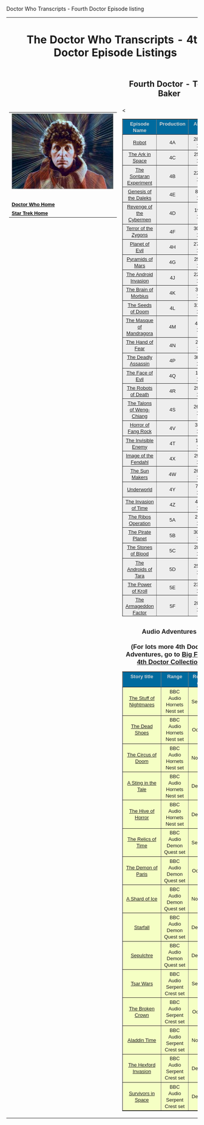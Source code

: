   Doctor Who Transcripts - Fourth Doctor Episode listing

<table width="100%" border="0"><tbody><tr><td colspan="3" width="622"><h1 align="center">The Doctor Who Transcripts - 4th Doctor Episode Listings</h1></td></tr><tr><td width="290"></td><td width="622"><h2 align="center">Fourth Doctor - Tom Baker</h2></td><td width="28%"></td></tr><tr><td width="290" valign="top"><table style="width: 284px;" width="100%" border="0"><tbody><tr><td width="276"><img src="images/doc4title1.jpg" width="269" height="200" border="0"></td></tr><tr><td width="276"><br></td></tr><tr><td width="276"><b><font size="2" face="Arial"><a href="index.html" style="color: rgb(0, 0, 0);">Doctor Who Home</a></font></b></td></tr><tr><td width="276"><b><font size="2" face="Arial"><a href="../StarTrek/index.html" style="color: rgb(0, 0, 0);">Star Trek Home</a></font></b></td></tr></tbody></table><br></td><td width="622" valign="top">&lt;<table width="796" height="1309" cellspacing="4" border="1" bgcolor="#d5d5d5"><tbody><tr><td width="229" valign="top" bgcolor="#006b9f"><center><font color="#d5d5d5" size="2" face="Arial"><b>Episode Name</b></font></center></td><td width="182" valign="top" bgcolor="#006b9f"><center><font color="#d5d5d5" size="2" face="Arial"><b>Production</b></font></center></td><td width="181" valign="top" bgcolor="#006b9f"><center><font color="#d5d5d5" size="2" face="Arial"><b>Airdate</b></font></center></td></tr><tr><td align="center" bgcolor="#eeeeee"><font size="2" face="Arial"><a href="12-1.htm">Robot</a></font></td><td align="center" width="182" bgcolor="#eeeeee"><font size="2" face="Arial">4A</font></td><td align="center" width="181" bgcolor="#eeeeee"><font size="2" face="Arial">28 Dec, 1974</font></td></tr><tr><td align="center" bgcolor="#eeeeee"><font size="2" face="Arial"><a href="12-2.htm">The Ark in Space</a></font></td><td align="center" width="182" bgcolor="#eeeeee"><font size="2" face="Arial">4C</font></td><td align="center" width="181" bgcolor="#eeeeee"><font size="2" face="Arial">25 Jan, 1975</font></td></tr><tr><td align="center" bgcolor="#eeeeee"><font size="2" face="Arial"><a href="12-3.htm">The Sontaran Experiment</a></font></td><td align="center" width="182" bgcolor="#eeeeee"><font size="2" face="Arial">4B</font></td><td align="center" width="181" bgcolor="#eeeeee"><font size="2" face="Arial">22 Feb, 1975</font></td></tr><tr><td align="center" bgcolor="#eeeeee"><a href="12-4.htm"><font size="2" face="Arial">Genesis of the Daleks</font></a></td><td align="center" width="182" bgcolor="#eeeeee"><font size="2" face="Arial">4E</font></td><td align="center" width="181" bgcolor="#eeeeee"><font size="2" face="Arial">8 Mar, 1975</font></td></tr><tr><td align="center" bgcolor="#eeeeee"><font size="2" face="Arial"><a href="12-5.htm">Revenge of the Cybermen</a></font></td><td align="center" width="182" bgcolor="#eeeeee"><font size="2" face="Arial">4D</font></td><td align="center" width="181" bgcolor="#eeeeee"><font size="2" face="Arial">19 Apr, 1975</font></td></tr><tr><td align="center" bgcolor="#eeeeee"><a href="13-1.htm"><font size="2" face="Arial">Terror of the Zygons</font></a></td><td align="center" width="182" bgcolor="#eeeeee"><font size="2" face="Arial">4F</font></td><td align="center" width="181" bgcolor="#eeeeee"><font size="2" face="Arial">30 Aug, 1975</font></td></tr><tr><td align="center" bgcolor="#eeeeee"><font size="2" face="Arial"><a href="13-2.htm">Planet of Evil</a></font></td><td align="center" width="182" bgcolor="#eeeeee"><font size="2" face="Arial">4H</font></td><td align="center" width="181" bgcolor="#eeeeee"><font size="2" face="Arial">27 Sep, 1975</font></td></tr><tr><td align="center" bgcolor="#eeeeee"><font size="2" face="Arial"><a href="13-3.htm">Pyramids of Mars</a></font></td><td align="center" width="182" bgcolor="#eeeeee"><font size="2" face="Arial">4G</font></td><td align="center" width="181" bgcolor="#eeeeee"><font size="2" face="Arial">25 Oct, 1975</font></td></tr><tr><td align="center" bgcolor="#eeeeee"><font size="2" face="Arial"><a href="13-4.htm">The Android Invasion</a></font></td><td align="center" width="182" bgcolor="#eeeeee"><font size="2" face="Arial">4J</font></td><td align="center" width="181" bgcolor="#eeeeee"><font size="2" face="Arial">22 Nov, 1975</font></td></tr><tr><td align="center" bgcolor="#eeeeee"><font size="2" face="Arial"><a href="13-5.htm">The Brain of Morbius</a></font></td><td align="center" width="182" bgcolor="#eeeeee"><font size="2" face="Arial">4K</font></td><td align="center" width="181" bgcolor="#eeeeee"><font size="2" face="Arial">3 Jan, 1976</font></td></tr><tr><td align="center" bgcolor="#eeeeee"><font size="2" face="Arial"><a href="13-6.htm">The Seeds of Doom</a></font></td><td align="center" width="182" bgcolor="#eeeeee"><font size="2" face="Arial">4L</font></td><td align="center" width="181" bgcolor="#eeeeee"><font size="2" face="Arial">31 Jan, 1976</font></td></tr><tr><td align="center" bgcolor="#eeeeee"><font size="2" face="Arial"><a href="14-1.htm">The Masque of Mandragora</a></font></td><td align="center" width="182" bgcolor="#eeeeee"><font size="2" face="Arial">4M</font></td><td align="center" width="181" bgcolor="#eeeeee"><font size="2" face="Arial">4 Sep, 1976</font></td></tr><tr><td align="center" bgcolor="#eeeeee"><font size="2" face="Arial"><a href="14-2.htm">The Hand of Fear</a></font></td><td align="center" width="182" bgcolor="#eeeeee"><font size="2" face="Arial">4N</font></td><td align="center" width="181" bgcolor="#eeeeee"><font size="2" face="Arial">2 Oct, 1976</font></td></tr><tr><td align="center" bgcolor="#eeeeee"><font size="2" face="Arial"><a href="14-3.htm">The Deadly Assassin</a></font></td><td align="center" width="182" bgcolor="#eeeeee"><font size="2" face="Arial">4P</font></td><td align="center" width="181" bgcolor="#eeeeee"><font size="2" face="Arial">30 Oct, 1976</font></td></tr><tr><td align="center" bgcolor="#eeeeee"><font size="2" face="Arial"><a href="14-4.htm">The Face of Evil</a></font></td><td align="center" width="182" bgcolor="#eeeeee"><font size="2" face="Arial">4Q</font></td><td align="center" width="181" bgcolor="#eeeeee"><font size="2" face="Arial">1 Jan, 1977</font></td></tr><tr><td align="center" bgcolor="#eeeeee"><font size="2" face="Arial"><a href="14-5.htm">The Robots of Death</a></font></td><td align="center" width="182" bgcolor="#eeeeee"><font size="2" face="Arial">4R</font></td><td align="center" width="181" bgcolor="#eeeeee"><font size="2" face="Arial">29 Jan, 1977</font></td></tr><tr><td align="center" bgcolor="#eeeeee"><font size="2" face="Arial"><a href="14-6.htm">The Talons of Weng-Chiang</a></font></td><td align="center" width="182" bgcolor="#eeeeee"><font size="2" face="Arial">4S</font></td><td align="center" width="181" bgcolor="#eeeeee"><font size="2" face="Arial">26 Feb, 1977</font></td></tr><tr><td align="center" bgcolor="#eeeeee"><font size="2" face="Arial"><a href="15-1.htm">Horror of Fang Rock</a></font></td><td align="center" width="182" bgcolor="#eeeeee"><font size="2" face="Arial">4V</font></td><td align="center" width="181" bgcolor="#eeeeee"><font size="2" face="Arial">3 Sep, 1977</font></td></tr><tr><td align="center" bgcolor="#eeeeee"><font size="2" face="Arial"><a href="15-2.htm">The Invisible Enemy</a></font></td><td align="center" width="182" bgcolor="#eeeeee"><font size="2" face="Arial">4T</font></td><td align="center" width="181" bgcolor="#eeeeee"><font size="2" face="Arial">1 Oct, 1977</font></td></tr><tr><td align="center" bgcolor="#eeeeee"><font size="2" face="Arial"><a href="15-3.htm">Image of the Fendahl</a></font></td><td align="center" width="182" bgcolor="#eeeeee"><font size="2" face="Arial">4X</font></td><td align="center" width="181" bgcolor="#eeeeee"><font size="2" face="Arial">29 Oct, 1977</font></td></tr><tr><td align="center" bgcolor="#eeeeee"><font size="2" face="Arial"><a href="15-4.htm">The Sun Makers</a></font></td><td align="center" width="182" bgcolor="#eeeeee"><font size="2" face="Arial">4W</font></td><td align="center" width="181" bgcolor="#eeeeee"><font size="2" face="Arial">26 Nov, 1977</font></td></tr><tr><td align="center" bgcolor="#eeeeee"><font size="2" face="Arial"><a href="15-5.htm">Underworld</a></font></td><td align="center" width="182" bgcolor="#eeeeee"><font size="2" face="Arial">4Y</font></td><td align="center" width="181" bgcolor="#eeeeee"><font size="2" face="Arial">7 Jan, 1978</font></td></tr><tr><td align="center" bgcolor="#eeeeee"><font size="2" face="Arial"><a href="15-6.htm">The Invasion of Time</a></font></td><td align="center" width="182" bgcolor="#eeeeee"><font size="2" face="Arial">4Z</font></td><td align="center" width="181" bgcolor="#eeeeee"><font size="2" face="Arial">4 Feb, 1978</font></td></tr><tr><td align="center" bgcolor="#eeeeee"><font size="2" face="Arial"><a href="16-1.htm">The Ribos Operation</a></font></td><td align="center" width="182" bgcolor="#eeeeee"><font size="2" face="Arial">5A</font></td><td align="center" width="181" bgcolor="#eeeeee"><font size="2" face="Arial">2 Sep, 1978</font></td></tr><tr><td align="center" bgcolor="#eeeeee"><font size="2" face="Arial"><a href="16-2.htm">The Pirate Planet</a></font></td><td align="center" width="182" bgcolor="#eeeeee"><font size="2" face="Arial">5B</font></td><td align="center" width="181" bgcolor="#eeeeee"><font size="2" face="Arial">30 Sep. 1978</font></td></tr><tr><td align="center" bgcolor="#eeeeee"><font size="2" face="Arial"><a href="16-3.htm">The Stones of Blood</a></font></td><td align="center" width="182" bgcolor="#eeeeee"><font size="2" face="Arial">5C</font></td><td align="center" width="181" bgcolor="#eeeeee"><font size="2" face="Arial">28 Oct, 1978</font></td></tr><tr><td align="center" bgcolor="#eeeeee"><font size="2" face="Arial"><a href="16-4.htm">The Androids of Tara</a></font></td><td align="center" width="182" bgcolor="#eeeeee"><font size="2" face="Arial">5D</font></td><td align="center" width="181" bgcolor="#eeeeee"><font size="2" face="Arial">25 Nov, 1978</font></td></tr><tr><td align="center" bgcolor="#eeeeee"><font size="2" face="Arial"><a href="16-5.htm">The Power of Kroll</a></font></td><td align="center" width="182" bgcolor="#eeeeee"><font size="2" face="Arial">5E</font></td><td align="center" width="181" bgcolor="#eeeeee"><font size="2" face="Arial">23 Dec, 1978</font></td></tr><tr><td align="center" bgcolor="#eeeeee"><font size="2" face="Arial"><a href="16-6.htm">The Armageddon Factor</a></font></td><td align="center" width="182" bgcolor="#eeeeee"><font size="2" face="Arial">5F</font></td><td align="center" width="181" bgcolor="#eeeeee"><font size="2" face="Arial">20 Jan, 1979</font></td></tr><tr><td align="center" bgcolor="#eeeeee"><font size="2" face="Arial"><a href="17-1.htm">Destiny of the Daleks</a></font></td><td align="center" width="182" bgcolor="#eeeeee"><font size="2" face="Arial">5J</font></td><td align="center" width="181" bgcolor="#eeeeee"><font size="2" face="Arial">1 Sep, 1979</font></td></tr><tr><td align="center" bgcolor="#eeeeee"><font size="2" face="Arial"><a href="17-2.htm">City of Death</a></font></td><td align="center" width="182" bgcolor="#eeeeee"><font size="2" face="Arial">5H</font></td><td align="center" width="181" bgcolor="#eeeeee"><font size="2" face="Arial">29 Sep, 1979</font></td></tr><tr><td align="center" bgcolor="#eeeeee"><font size="2" face="Arial"><a href="17-3.htm">The Creature from the Pit</a></font></td><td align="center" width="182" bgcolor="#eeeeee"><font size="2" face="Arial">5G</font></td><td align="center" width="181" bgcolor="#eeeeee"><font size="2" face="Arial">27 Oct, 1979</font></td></tr><tr><td align="center" bgcolor="#eeeeee"><font size="2" face="Arial"><a href="17-4.htm">Nightmare of Eden</a></font></td><td align="center" width="182" bgcolor="#eeeeee"><font size="2" face="Arial">5K</font></td><td align="center" width="181" bgcolor="#eeeeee"><font size="2" face="Arial">24 Nov, 1979</font></td></tr><tr><td align="center" bgcolor="#eeeeee"><font size="2" face="Arial"><a href="17-5.htm">The Horns of Nimon</a></font></td><td align="center" width="182" bgcolor="#eeeeee"><font size="2" face="Arial">5L</font></td><td align="center" width="181" bgcolor="#eeeeee"><font size="2" face="Arial">22 Dec, 1979</font></td></tr><tr><td align="center" bgcolor="#eeeeee"><font size="2" face="Arial"><i><a href="17-6.htm">Shada</a></i></font></td><td align="center" width="182" bgcolor="#eeeeee"><font size="2" face="Arial"><i>5M</i></font></td><td align="center" width="181" bgcolor="#eeeeee"><font size="2" face="Arial"><i>not broadcast</i></font></td></tr><tr><td align="center" bgcolor="#eeeeee"><font size="2" face="Arial"><a href="18-1.htm">The Leisure Hive</a></font></td><td align="center" width="182" bgcolor="#eeeeee"><font size="2" face="Arial">5N</font></td><td align="center" width="181" bgcolor="#eeeeee"><font size="2" face="Arial">30 Aug, 1980</font></td></tr><tr><td align="center" bgcolor="#eeeeee"><font size="2" face="Arial"><a href="18-2.htm">Meglos</a></font></td><td align="center" width="182" bgcolor="#eeeeee"><font size="2" face="Arial">5Q</font></td><td align="center" width="181" bgcolor="#eeeeee"><font size="2" face="Arial">27 Sep, 1980</font></td></tr><tr><td align="center" bgcolor="#eeeeee"><font size="2" face="Arial"><a href="18-3.htm">Full Circle</a></font></td><td align="center" width="182" bgcolor="#eeeeee"><font size="2" face="Arial">5R</font></td><td align="center" width="181" bgcolor="#eeeeee"><font size="2" face="Arial">25 Oct, 1980</font></td></tr><tr><td align="center" bgcolor="#eeeeee"><font size="2" face="Arial"><a href="18-4.htm">State of Decay</a></font></td><td align="center" width="182" bgcolor="#eeeeee"><font size="2" face="Arial">5P</font></td><td align="center" width="181" bgcolor="#eeeeee"><font size="2" face="Arial">22 Nov, 1980</font></td></tr><tr><td align="center" bgcolor="#eeeeee"><font size="2" face="Arial"><a href="18-5.htm">Warriors' Gate</a></font></td><td align="center" width="182" bgcolor="#eeeeee"><font size="2" face="Arial">5S</font></td><td align="center" width="181" bgcolor="#eeeeee"><font size="2" face="Arial">3 Jan, 1981</font></td></tr><tr><td align="center" bgcolor="#eeeeee"><font size="2" face="Arial"><a href="18-6.htm">The Keeper of Traken</a></font></td><td align="center" width="182" bgcolor="#eeeeee"><font size="2" face="Arial">5T</font></td><td align="center" width="181" bgcolor="#eeeeee"><font size="2" face="Arial">31 Jan, 1981</font></td></tr><tr><td align="center" bgcolor="#eeeeee"><font size="2" face="Arial"><a href="18-7.htm">Logopolis</a></font></td><td align="center" width="182" bgcolor="#eeeeee"><font size="2" face="Arial">5V</font></td><td align="center" width="181" bgcolor="#eeeeee"><font size="2" face="Arial">28 Feb, 1981</font></td></tr><tr></tr></tbody></table><br><div align="center"><font face="Helvetica, Arial,
                sans-serif"><big><b>Audio Adventures<br><br>(For lots more 4th Doctor Adventures, go to <a href="https://www.bigfinish.com/collections/v/the-fourth-doctor-collection">Big Finish 4th Doctor Collection</a></b></big></font></div><table width="795" cellspacing="4" border="1"><tbody><tr><td bgcolor="#006b9f" valign="top" width="320"><center><font color="#d5d5d5" face="Arial" size="2"><b>Story title</b></font></center></td><td bgcolor="#006b9f" valign="top" width="200"><center><font color="#d5d5d5" face="Arial" size="2"><b>Range</b></font></center></td><td bgcolor="#006b9f" valign="top" width="151"><center><font color="#d5d5d5" face="Arial" size="2"><b>Release date</b></font></center></td></tr><tr><td align="center" bgcolor="#f5ffc4"><font size="2" face="Arial"><a href="HornetsNest1.html">The Stuff of Nightmares</a></font></td><td align="center" width="182" bgcolor="#f5ffc4"><font size="-1" face="Arial">BBC Audio Hornets Nest set</font></td><td align="center" bgcolor="#f5ffc4"><font size="2" face="Arial">Sep 2009</font></td></tr><tr><td align="center" bgcolor="#f5ffc4"><font size="2" face="Arial"><a href="HornetsNest2.html">The Dead Shoes</a></font></td><td align="center" width="182" valign="top" bgcolor="#f5ffc4"><font size="2" face="Arial">BBC Audio Hornets Nest set</font></td><td align="center" bgcolor="#f5ffc4"><font size="2" face="Arial">Oct 2009</font></td></tr><tr><td align="center" bgcolor="#f5ffc4"><font size="2" face="Arial"><a href="HornetsNest3.html">The Circus of Doom</a></font></td><td align="center" width="182" bgcolor="#f5ffc4"><font size="-1" face="Arial">BBC Audio Hornets Nest set</font></td><td align="center" bgcolor="#f5ffc4"><font size="2" face="Arial">Nov 2009</font></td></tr><tr><td align="center" bgcolor="#f5ffc4"><font size="2" face="Arial"><a href="HornetsNest4.html">A Sting in the Tale</a></font></td><td align="center" width="182" bgcolor="#f5ffc4"><font size="-1" face="Arial">BBC Audio Hornets Nest set</font></td><td align="center" bgcolor="#f5ffc4"><font size="2" face="Arial">Dec 2009</font></td></tr><tr><td align="center" bgcolor="#f5ffc4"><font size="2" face="Arial"><a href="HornetsNest5.html">The Hive of Horror</a></font></td><td align="center" width="182" bgcolor="#f5ffc4"><font size="-1" face="Arial">BBC Audio Hornets Nest set</font></td><td align="center" bgcolor="#f5ffc4"><font size="2" face="Arial">Dec 2009</font></td></tr><tr><td align="center" bgcolor="#f5ffc4"><a href="DemonQuest1.html"><font size="2" face="Arial">The Relics of Time</font></a></td><td align="center" bgcolor="#f5ffc4"><font size="2" face="Arial">BBC Audio Demon Quest set</font></td><td align="center" bgcolor="#f5ffc4"><font size="2" face="Arial">Sep 2010</font></td></tr><tr><td align="center" bgcolor="#f5ffc4"><a href="DemonQuest2.html"><font size="2" face="Arial">The Demon of Paris</font></a></td><td align="center" bgcolor="#f5ffc4"><font size="2" face="Arial">BBC Audio Demon Quest set</font></td><td align="center" bgcolor="#f5ffc4"><font size="2" face="Arial">Oct 2010</font></td></tr><tr><td align="center" bgcolor="#f5ffc4"><font><a href="DemonQuest3.html"><font size="2" face="Arial">A Shard of Ice</font></a></font></td><td align="center" bgcolor="#f5ffc4"><font size="2" face="Arial">BBC Audio Demon Quest set</font></td><td align="center" bgcolor="#f5ffc4"><font size="2" face="Arial">Nov 2010</font></td></tr><tr><td align="center" bgcolor="#f5ffc4"><font><font><a href="DemonQuest4.html"><font size="2" face="Arial">Starfall</font></a></font></font></td><td align="center" bgcolor="#f5ffc4"><font size="2" face="Arial">BBC Audio Demon Quest set</font></td><td align="center" bgcolor="#f5ffc4"><font size="2" face="Arial">Dec 2010</font></td></tr><tr><td align="center" bgcolor="#f5ffc4"><font><a href="DemonQuest5.html"><font size="2" face="Arial">Sepulchre</font></a></font></td><td align="center" bgcolor="#f5ffc4"><font size="2" face="Arial">BBC Audio Demon Quest set</font></td><td align="center" bgcolor="#f5ffc4"><font size="2" face="Arial">Dec 2010</font></td></tr><tr><td align="center" bgcolor="#f5ffc4"><font><a href="SerpentCrest1.html"><font size="2" face="Arial">Tsar Wars</font></a></font></td><td align="center" bgcolor="#f5ffc4"><font size="2" face="Arial">BBC Audio Serpent Crest set</font></td><td align="center" bgcolor="#f5ffc4"><font size="2" face="Arial">Sep 2011</font></td></tr><tr><td align="center" bgcolor="#f5ffc4"><font><a href="SerpentCrest2.html"><font size="-1" face="Helvetica, Arial,
                                  sans-serif">The Broken Crown</font></a></font></td><td align="center" bgcolor="#f5ffc4"><font size="2" face="Arial">BBC Audio Serpent Crest set</font></td><td align="center" bgcolor="#f5ffc4"><font size="2" face="Arial">Oct 2011</font></td></tr><tr><td align="center" bgcolor="#f5ffc4"><font><a href="SerpentCrest3.html"><font size="-1" face="Helvetica, Arial,
                                    sans-serif">Aladdin Time</font></a></font></td><td align="center" bgcolor="#f5ffc4"><font size="2" face="Arial">BBC Audio Serpent Crest set</font></td><td align="center" bgcolor="#f5ffc4"><font size="2" face="Arial">Nov 2011</font></td></tr><tr><td align="center" bgcolor="#f5ffc4"><a href="SerpentCrest4.html"><font size="2"><font face="Arial">The Hexford Invasion</font></font></a></td><td align="center" bgcolor="#f5ffc4"><font size="2" face="Arial">BBC Audio Serpent Crest set</font></td><td align="center" bgcolor="#f5ffc4"><font size="2" face="Arial">Dec 2011</font></td></tr><tr><td align="center" bgcolor="#f5ffc4"><font><font><a href="SerpentCrest5.html"><font size="2"><font face="Arial">Survivors in Space</font></font></a></font></font></td><td align="center" bgcolor="#f5ffc4"><font size="2" face="Arial">BBC Audio Serpent Crest set</font></td><td align="center" bgcolor="#f5ffc4"><font size="2" face="Arial">Dec 2011</font></td></tr></tbody></table></td></tr></tbody></table>

[](http://www.chakoteya.net/section31.php)